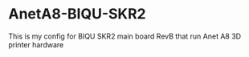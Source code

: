# AnetA8-BIQU-SKR2
This is my config for BIQU SKR2 main board RevB that run Anet A8 3D printer hardware
